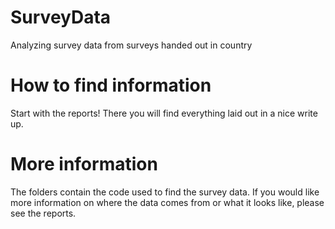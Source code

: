 # SurveyData
Analyzing survey data from surveys handed out in country


# How to find information
Start with the reports!  There you will find everything laid out in a nice write up.  

# More information
The folders contain the code used to find the survey data.  If you would like more information on where the data comes from or what it looks like, please see the reports.
